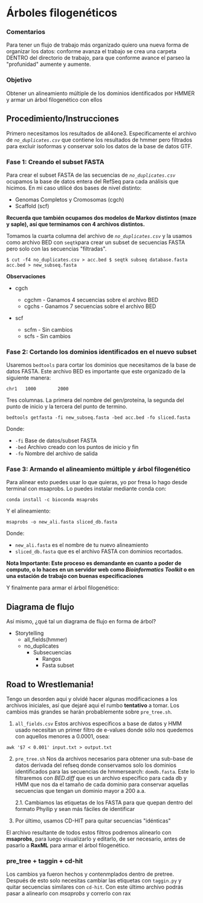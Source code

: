 # Árboles filogenéticos

### Comentarios
Para tener un flujo de trabajo más organizado quiero una nueva forma de organizar los datos: conforme avanza el trabajo se crea una carpeta DENTRO del directorio de trabajo, para que conforme avance el parseo la "profunidad" aumente y aumente.

### Objetivo

Obtener un alineamiento múltiple de los dominios identificados por HMMER y armar un árbol filogenético con ellos

## Procedimiento/Instrucciones

Primero necesitamos los resultados de all4one3. Especificamente el archivo de _`no_duplicates.csv`_ que contiene los resultados de hmmer pero filtrados para excluir isoformas y conservar solo los datos de la base de datos GTF. 

### Fase 1: Creando el subset FASTA

Para crear el subset FASTA de las secuencias de _`no_duplicates.csv`_ ocupamos la base de datos entera del RefSeq para cada análisis que hicimos. En mi caso utilicé dos bases de nivel distinto: 
- Genomas Completos y Cromosomas (cgch) 
- Scaffold (scf)

**Recuerda que también ocupamos dos modelos de Markov distintos (maze y saple), así que terminamos con 4 archivos distintos.**

Tomamos la cuarta columna del archivo de _`no_duplicates.csv`_ y la usamos como archivo BED con `seqtk`para crear un subset de secuencias FASTA pero solo con las secuencias "filtradas".

`
$ cut -f4 no_duplicates.csv > acc.bed
$ seqtk subseq database.fasta acc.bed > new_subseq.fasta
`

**Observaciones**

- cgch
	+ cgchm - Ganamos 4 secuencias sobre el archivo BED
	+ cgchs - Ganamos 7 secuencias sobre el archivo BED

- scf
	+ scfm - Sin cambios
	+ scfs - Sin cambios

### Fase 2: Cortando los dominios identificados en el nuevo subset

Usaremos `bedtools` para cortar los dominios que necesitamos de la base de datos FASTA. Este archivo BED es importante que este organizado de la siguiente manera:

`chr1	1000		2000`

Tres columnas. La primera del nombre del gen/proteína, la segunda del punto de inicio y la tercera del punto de termino.

`bedtools getfasta -fi new_subseq.fasta -bed acc.bed -fo sliced.fasta`

Donde:
- `-fi` Base de datos/subset FASTA
- `-bed` Archivo creado con los puntos de inicio y fin
- `-fo` Nombre del archivo de salida

### Fase 3: Armando el alineamiento múltiple y árbol filogenético

Para alinear esto puedes usar lo que quieras, yo por fresa lo hago desde terminal con msaprobs. Lo puedes instalar mediante conda con:

`conda install -c bioconda msaprobs`

Y el alineamiento:

`msaprobs -o new_ali.fasta sliced_db.fasta`


Donde: 
- `new_ali.fasta` es el nombre de tu nuevo alineamiento
- `sliced_db.fasta` que es el archivo FASTA con dominios recortados.

**Nota Importante: Este proceso es demandante en cuanto a poder de computo, o lo haces en un servidor web como _Bioinformatics Toolkit_ o en una estación de trabajo con buenas especificaciones**

Y finalmente para armar el árbol filogenético:


## Diagrama de flujo

Así mismo, ¿qué tal un diagrama de flujo en forma de árbol?

+ Storytelling
	* all_fields(hmmer)
	* no_duplicates
		- Subsecuencias
			+ Rangos
			+ Fasta subset
			
			
## Road to Wrestlemania!

Tengo un desorden aqui y olvidé hacer algunas modificaciones a los archivos iniciales, así que dejaré aqui el rumbo **tentativo** a tomar. Los cambios más grandes se harán probablemente sobre `pre_tree.sh`.

1. `all_fields.csv` Estos archivos específicos a base de datos y HMM usado necesitan un primer filtro de e-values donde sólo nos quedemos con aquellos menores a 0.0001, osea:

`awk '$7 < 0.001' input.txt > output.txt`

2. `pre_tree.sh` Nos da archivos  necesarios para obtener una sub-base de datos derivada del refseq donde conservamos solo los dominios identificados para las secuencias de hmmersearch: `domdb.fasta`. Este lo filtraremos con _BED.diff_ que es un archivo específico para cada db y HMM que nos da el tamaño de cada dominio para conservar aquellas secuencias que tengan un dominio mayor a 200 a.a.

	2.1. Cambiamos las etiquetas de los FASTA para que quepan dentro del formato Phyilip y sean más fáciles de identificar
	
3. Por último, usamos CD-HIT para quitar secuencias "idénticas"

El archivo resultante de todos estos filtros podremos alinearlo con **msaprobs**, para luego visualizarlo y editarlo, de ser necesario, antes de pasarlo a **RaxML** para armar el árbol filogenético.


### pre_tree + taggin + cd-hit

Los cambios ya fueron hechos y contenmplados dentro de pretree. Después de esto solo necesitas cambiar las etiquetas con `taggin.py` y quitar secuencias similares con `cd-hit`. Con este último archivo podrás pasar a alinearlo con _msaprobs_ y correrlo con rax
